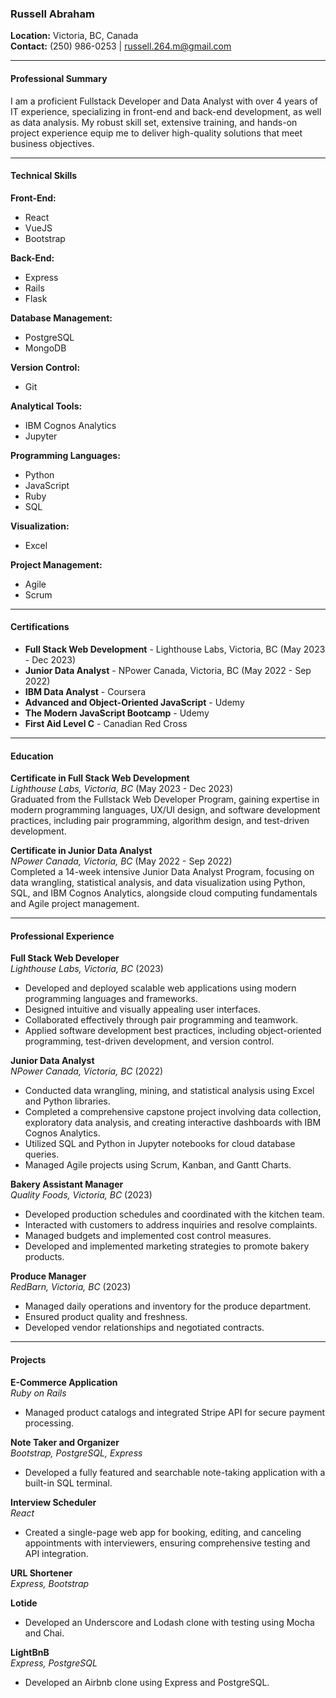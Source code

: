 ### **Russell Abraham**

**Location:** Victoria, BC, Canada  
**Contact:** (250) 986-0253 | russell.264.m@gmail.com  

---

#### **Professional Summary**
I am a proficient Fullstack Developer and Data Analyst with over 4 years of IT experience, specializing in front-end and back-end development, as well as data analysis. My robust skill set, extensive training, and hands-on project experience equip me to deliver high-quality solutions that meet business objectives.

---

#### **Technical Skills**

**Front-End:**
- React
- VueJS
- Bootstrap

**Back-End:**
- Express
- Rails
- Flask

**Database Management:**
- PostgreSQL
- MongoDB

**Version Control:**
- Git

**Analytical Tools:**
- IBM Cognos Analytics
- Jupyter

**Programming Languages:**
- Python
- JavaScript
- Ruby
- SQL

**Visualization:**
- Excel

**Project Management:**
- Agile
- Scrum

---

#### **Certifications**
- **Full Stack Web Development** - Lighthouse Labs, Victoria, BC (May 2023 - Dec 2023)
- **Junior Data Analyst** - NPower Canada, Victoria, BC (May 2022 - Sep 2022)
- **IBM Data Analyst** - Coursera
- **Advanced and Object-Oriented JavaScript** - Udemy
- **The Modern JavaScript Bootcamp** - Udemy
- **First Aid Level C** - Canadian Red Cross

---

#### **Education**

**Certificate in Full Stack Web Development**  
*Lighthouse Labs, Victoria, BC* (May 2023 - Dec 2023)  
Graduated from the Fullstack Web Developer Program, gaining expertise in modern programming languages, UX/UI design, and software development practices, including pair programming, algorithm design, and test-driven development.

**Certificate in Junior Data Analyst**  
*NPower Canada, Victoria, BC* (May 2022 - Sep 2022)  
Completed a 14-week intensive Junior Data Analyst Program, focusing on data wrangling, statistical analysis, and data visualization using Python, SQL, and IBM Cognos Analytics, alongside cloud computing fundamentals and Agile project management.

---

#### **Professional Experience**

**Full Stack Web Developer**  
*Lighthouse Labs, Victoria, BC* (2023)  
- Developed and deployed scalable web applications using modern programming languages and frameworks.
- Designed intuitive and visually appealing user interfaces.
- Collaborated effectively through pair programming and teamwork.
- Applied software development best practices, including object-oriented programming, test-driven development, and version control.

**Junior Data Analyst**  
*NPower Canada, Victoria, BC* (2022)  
- Conducted data wrangling, mining, and statistical analysis using Excel and Python libraries.
- Completed a comprehensive capstone project involving data collection, exploratory data analysis, and creating interactive dashboards with IBM Cognos Analytics.
- Utilized SQL and Python in Jupyter notebooks for cloud database queries.
- Managed Agile projects using Scrum, Kanban, and Gantt Charts.

**Bakery Assistant Manager**  
*Quality Foods, Victoria, BC* (2023)  
- Developed production schedules and coordinated with the kitchen team.
- Interacted with customers to address inquiries and resolve complaints.
- Managed budgets and implemented cost control measures.
- Developed and implemented marketing strategies to promote bakery products.

**Produce Manager**  
*RedBarn, Victoria, BC* (2023)  
- Managed daily operations and inventory for the produce department.
- Ensured product quality and freshness.
- Developed vendor relationships and negotiated contracts.

---

#### **Projects**

**E-Commerce Application**  
*Ruby on Rails*  
- Managed product catalogs and integrated Stripe API for secure payment processing.

**Note Taker and Organizer**  
*Bootstrap, PostgreSQL, Express*  
- Developed a fully featured and searchable note-taking application with a built-in SQL terminal.

**Interview Scheduler**  
*React*  
- Created a single-page web app for booking, editing, and canceling appointments with interviewers, ensuring comprehensive testing and API integration.

**URL Shortener**  
*Express, Bootstrap*

**Lotide**  
- Developed an Underscore and Lodash clone with testing using Mocha and Chai.

**LightBnB**  
*Express, PostgreSQL*  
- Developed an Airbnb clone using Express and PostgreSQL.
